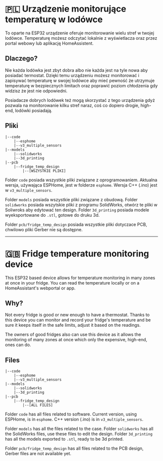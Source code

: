 # 🇵🇱 Urządzenie monitorujące temperaturę w lodówce
To oparte na ESP32 urządzenie oferuje monitorowanie wielu stref w twojej lodówce. Temperaturę możesz odczytać lokalnie z wyświetlacza oraz
przez portal webowy lub aplikację HomeAssistent.

## Dlaczego?
Nie każda lodówka jest zbyt dobra albo nie każda jest na tyle nowa aby posiadać termostat. Dzięki temu urządzeniu możesz monitorować i zapisywać 
temperaturę w swojej lodówce aby mieć pewność że utrzymuje temperaturę w bezpiecznych limitach oraz poprawić poziom chłodzenia gdy widzisz że jest 
nie odpowiedni.

Posiadacze dobrych lodówek też mogą skorzystać z tego urządzenia gdyż pozwala na monitorowanie kilku stref naraz, coś co dopiero drogie, high-end, lodówki 
posiadają.

## Pliki
```
|--code
    |--esphome
    |--v3_multiple_sensors
|--models
    |--solidworks
    |--3d_printing
|--pcb
    |--fridge_temp_design
        |--[WSZYSTKIE PLIKI]
```
Folder ```code``` posiada wszystkie pliki związane z oprogramowaniem. Aktualna wersja, używająca ESPHome, jest w folderze ```esphome```. Wersja C++ (.ino) jest w
```v3_multiple_sensors```.

Folder ```models``` posiada wszystkie pliki związane z obudową. Folder ```solidworks``` posiada wszytskie pliki z programu SolidWorks, otwórz te pliki 
w Soliwroks aby edytować ten design. Folder ```3d_printing``` posiada modele wyeksportowane do ```.stl```, gotowe do druku 3d.

Folder ```pcb/fridge_temp_design``` posiada wszystkie pliki dotyczace PCB, chwilowo pliki Gerber nie są dostępne.

---
# 🇬🇧 Fridge temperature monitoring device
This ESP32 based device allows for temperature monitoring in many zones at once in your fridge. You can read the temperature locally or on a HomeAssistant's
webportal or app.

## Why?
Not every fridge is good or new enough to have a thermostat. Thanks to this device you can monitor and record your fridge's temperature and be sure it
keeps itself in the safe limits, adjust it based on the readings.

The owners of good fridges also can use this device as it allows the monitoring of many zones at once which only the expensive, high-end, ones can do.

## Files
```
|--code
    |--esphome
    |--v3_multiple_sensors
|--models
    |--solidworks
    |--3d_printing
|--pcb
    |--fridge_temp_design
        |--[ALL FILES]
```
Folder ```code``` has all files related to software. Current version, using ESPHome, is in ```esphome```. C++ version (.ino) is in ```v3_multiple_sensors```.

Folder ```models``` has all the files related to the case. Folder ```solidworks``` has all the SolidWorks files, use these files to edit the design.
Folder ```3d_printing``` has all the models exported to ```.stl```, ready to be 3d printed.

Folder ```pcb/fridge_temp_design``` has all files related to the PCB design, Gerber files are not available yet. 
